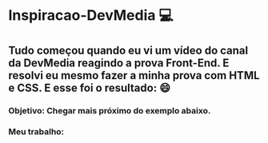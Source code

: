 # Inspiracao-DevMedia :computer:
## Tudo começou quando eu vi um vídeo do canal da DevMedia reagindo a prova Front-End. E resolvi eu mesmo fazer a minha prova com HTML e CSS. E esse foi o resultado: :smile:

### Objetivo: Chegar mais próximo do exemplo abaixo.

### Meu trabalho:

